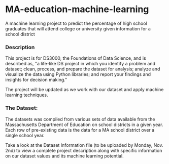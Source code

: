 # MA-education-machine-learning
A machine learning project to predict the percentage of high school graduates that will attend college or university given information for a school district

### Description
This project is for DS3000, the Foundations of Data Science, and is described as, "a life-like DS project in which you identify a problem and dataset; clean, process, and prepare the dataset for analysis; analyze and visualize the data using Python libraries; and report your findings and insights for decision making."

The project will be updated as we work with our dataset and apply machine learning techniques.

### The Dataset:
The datasets was compiled from various sets of data available from the Massachusetts Department of Education on school districts in a given year. Each row of pre-existing data is the data for a MA school district over a single school year.

Take a look at the Dataset Information file (to be uploaded by Monday, Nov. 2nd) to view a complete project description along with specific information on our dataset values and its machine learning potential. 
